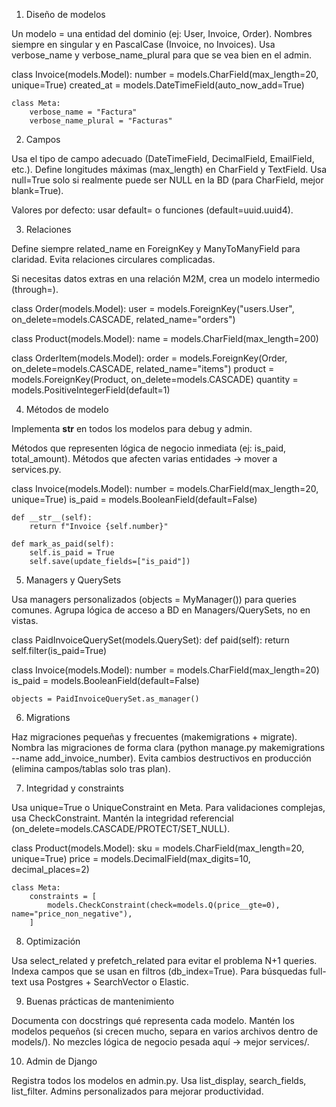 1. Diseño de modelos

Un modelo = una entidad del dominio (ej: User, Invoice, Order).
Nombres siempre en singular y en PascalCase (Invoice, no Invoices).
Usa verbose_name y verbose_name_plural para que se vea bien en el admin.

class Invoice(models.Model):
    number = models.CharField(max_length=20, unique=True)
    created_at = models.DateTimeField(auto_now_add=True)

    class Meta:
        verbose_name = "Factura"
        verbose_name_plural = "Facturas"

2. Campos

Usa el tipo de campo adecuado (DateTimeField, DecimalField, EmailField, etc.).
Define longitudes máximas (max_length) en CharField y TextField.
Usa null=True solo si realmente puede ser NULL en la BD (para CharField, mejor blank=True).

Valores por defecto: usar default= o funciones (default=uuid.uuid4).

3. Relaciones

Define siempre related_name en ForeignKey y ManyToManyField para claridad.
Evita relaciones circulares complicadas.

Si necesitas datos extras en una relación M2M, crea un modelo intermedio (through=).

class Order(models.Model):
    user = models.ForeignKey("users.User", on_delete=models.CASCADE, related_name="orders")

class Product(models.Model):
    name = models.CharField(max_length=200)

class OrderItem(models.Model):
    order = models.ForeignKey(Order, on_delete=models.CASCADE, related_name="items")
    product = models.ForeignKey(Product, on_delete=models.CASCADE)
    quantity = models.PositiveIntegerField(default=1)

4. Métodos de modelo

Implementa __str__ en todos los modelos para debug y admin.

Métodos que representen lógica de negocio inmediata (ej: is_paid, total_amount).
Métodos que afecten varias entidades → mover a services.py.

class Invoice(models.Model):
    number = models.CharField(max_length=20, unique=True)
    is_paid = models.BooleanField(default=False)

    def __str__(self):
        return f"Invoice {self.number}"

    def mark_as_paid(self):
        self.is_paid = True
        self.save(update_fields=["is_paid"])

5. Managers y QuerySets

Usa managers personalizados (objects = MyManager()) para queries comunes.
Agrupa lógica de acceso a BD en Managers/QuerySets, no en vistas.

class PaidInvoiceQuerySet(models.QuerySet):
    def paid(self):
        return self.filter(is_paid=True)

class Invoice(models.Model):
    number = models.CharField(max_length=20)
    is_paid = models.BooleanField(default=False)

    objects = PaidInvoiceQuerySet.as_manager()

6. Migrations

Haz migraciones pequeñas y frecuentes (makemigrations + migrate).
Nombra las migraciones de forma clara (python manage.py makemigrations --name add_invoice_number).
Evita cambios destructivos en producción (elimina campos/tablas solo tras plan).

7. Integridad y constraints

Usa unique=True o UniqueConstraint en Meta.
Para validaciones complejas, usa CheckConstraint.
Mantén la integridad referencial (on_delete=models.CASCADE/PROTECT/SET_NULL).

class Product(models.Model):
    sku = models.CharField(max_length=20, unique=True)
    price = models.DecimalField(max_digits=10, decimal_places=2)

    class Meta:
        constraints = [
            models.CheckConstraint(check=models.Q(price__gte=0), name="price_non_negative"),
        ]

8. Optimización

Usa select_related y prefetch_related para evitar el problema N+1 queries.
Indexa campos que se usan en filtros (db_index=True).
Para búsquedas full-text usa Postgres + SearchVector o Elastic.

9. Buenas prácticas de mantenimiento

Documenta con docstrings qué representa cada modelo.
Mantén los modelos pequeños (si crecen mucho, separa en varios archivos dentro de models/).
No mezcles lógica de negocio pesada aquí → mejor services/.

10. Admin de Django

Registra todos los modelos en admin.py.
Usa list_display, search_fields, list_filter.
Admins personalizados para mejorar productividad.
